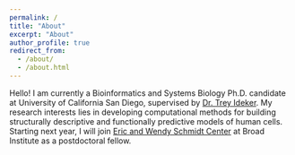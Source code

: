```yaml
---
permalink: /
title: "About"
excerpt: "About"
author_profile: true
redirect_from: 
  - /about/
  - /about.html
---
```


Hello! I am currently a Bioinformatics and Systems Biology Ph.D. candidate at University of California San Diego, supervised by [Dr. Trey Ideker](https://idekerlab.ucsd.edu/). My research interests lies in developing computational methods for building structurally descriptive and functionally predictive models of human cells. Starting next year, I will join [Eric and Wendy Schmidt Center](https://www.broadinstitute.org/ewsc) at Broad Institute as a postdoctoral fellow.
